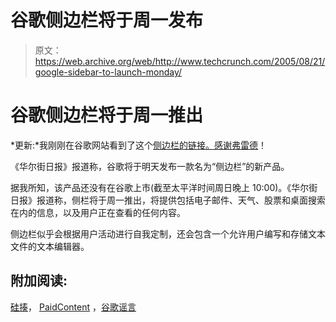 # 谷歌侧边栏将于周一发布 

> 原文：<https://web.archive.org/web/http://www.techcrunch.com/2005/08/21/google-sidebar-to-launch-monday/>

# 谷歌侧边栏将于周一推出

*更新:*我刚刚在谷歌网站看到了这个[侧边栏的链接。感谢](https://web.archive.org/web/20221002121950/http://desktop.google.com/features.html#sidebar)[弗雷德](https://web.archive.org/web/20221002121950/http://www.fzelders.nl/weblog/?p=1279)！

《华尔街日报》报道称，谷歌将于明天发布一款名为“侧边栏”的新产品。

据我所知，该产品还没有在谷歌上市(截至太平洋时间周日晚上 10:00)。《华尔街日报》报道称，侧栏将于周一推出，将提供包括电子邮件、天气、股票和桌面搜索在内的信息，以及用户正在查看的任何内容。

侧边栏似乎会根据用户活动进行自我定制，还会包含一个允许用户编写和存储文本文件的文本编辑器。

## 附加阅读:

[硅揍](https://web.archive.org/web/20221002121950/http://www.siliconbeat.com/entries/2005/08/21/google_sidebar.html)， [PaidContent](https://web.archive.org/web/20221002121950/http://www.paidcontent.org/pc/arch/2005_08_22.shtml#015450) ，[谷歌谣言](https://web.archive.org/web/20221002121950/http://www.googlerumors.com/2005/08/22/google-sidebar-new-application/)